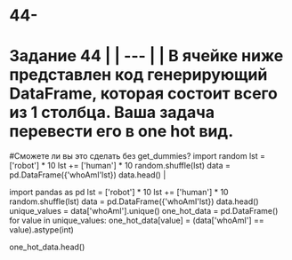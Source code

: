 # 44-
# Задание 44 | | --- | | В ячейке ниже представлен код генерирующий DataFrame, которая состоит всего из 1 столбца. Ваша задача перевести его в one hot вид. 
#Сможете ли вы это сделать без get_dummies?  import random lst = ['robot'] * 10 lst += ['human'] * 10 random.shuffle(lst) data = pd.DataFrame({'whoAmI'lst}) data.head() |

import pandas as pd
lst = ['robot'] * 10
lst += ['human'] * 10
random.shuffle(lst)
data = pd.DataFrame({'whoAmI'lst})
data.head()
unique_values = data['whoAmI'].unique()
one_hot_data = pd.DataFrame()
for value in unique_values:
   one_hot_data[value] = (data['whoAmI'] == value).astype(int)

   one_hot_data.head()
